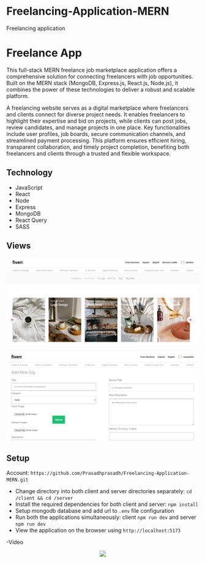 # Freelancing-Application-MERN
Freelancing application


# Freelance App

This full-stack MERN freelance job marketplace application offers a comprehensive solution for connecting freelancers with job opportunities. Built on the MERN stack (MongoDB, Express.js, React.js, Node.js), it combines the power of these technologies to deliver a robust and scalable platform.

A freelancing website serves as a digital marketplace where freelancers and clients connect for diverse project needs. It enables freelancers to highlight their expertise and bid on projects, while clients can post jobs, review candidates, and manage projects in one place. Key functionalities include user profiles, job boards, secure communication channels, and streamlined payment processing. This platform ensures efficient hiring, transparent collaboration, and timely project completion, benefiting both freelancers and clients through a trusted and flexible workspace.



## Technology

- JavaScript
- React
- Node
- Express
- MongoDB
- React Query
- SASS

## Views

<p align="center">
  <img src="pics/capture1.PNG" width="800" />
</p>

<p align="center">
  <img src="pics/capture2.PNG" width="800" />
</p>

## Setup

  Account:  `https://github.com/Prasadhprasadh/Freelancing-Application-MERN.git`
- Change directory into both client and server directories separately: `cd /client && cd /server`
- Install the required dependencies for both client and server: `npm install`
- Setup mongodb database and add url to `.env` file configuration
- Run both the applications simultaneously: client `npm run dev` and server `npm run dev`
- View the application on the browser using `http://localhost:5173`

-Video  
<p align="center">
  <img src="Demo-video\Freelance-App-video.mp4" width="800" />
</p>